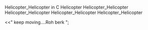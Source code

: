 Helicopter_Helicopter
 in C 
 Helicopter Helicopter_Helicopter
 Helicopter_Helicopter
 Helicopter_Helicopter
   			Helicopter_Helicopter
			
			

			
<<" keep moving....Roh berk ";

